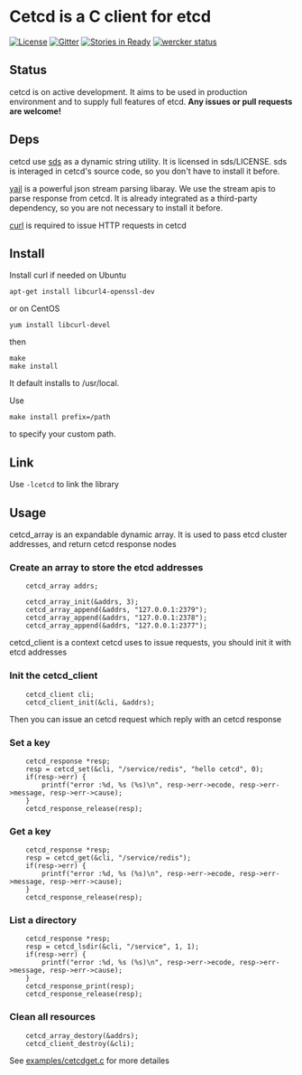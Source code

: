 # Cetcd is a C client for etcd

[![License](https://img.shields.io/badge/license-Apache2.0-blue.svg)](LICENSE)
[![Gitter](https://badges.gitter.im/Join%20Chat.svg)](https://gitter.im/shafreeck/cetcd?utm_source=badge&utm_medium=badge&utm_campaign=pr-badge)
[![Stories in Ready](https://badge.waffle.io/shafreeck/cetcd.png?label=ready&title=Ready)](https://waffle.io/shafreeck/cetcd)
[![wercker status](https://app.wercker.com/status/cc417f5b6e093b4d0b962580a3d022cb/s/master "wercker status")](https://app.wercker.com/project/bykey/cc417f5b6e093b4d0b962580a3d022cb)

## Status
 cetcd is on active development. It aims to be used in production environment and to supply full features of etcd.
 **Any issues or pull requests are welcome!**

## Deps 
 cetcd use [sds](https://github.com/antirez/sds) as a dynamic string utility.  It is licensed in sds/LICENSE.
 sds is interaged in cetcd's source code, so you don't have to install it before.

 [yajl](https://github.com/lloyd/yajl) is a powerful json stream parsing libaray. We use the stream apis to 
 parse response from cetcd. It is already integrated as a third-party dependency, so you are not necessary to
 install it before.

 [curl](http://curl.haxx.se/download.html) is required to issue HTTP requests in cetcd

## Install

Install curl if needed
on Ubuntu
```
apt-get install libcurl4-openssl-dev
```
or on CentOS
```
yum install libcurl-devel
```
then
 ```
 make 
 make install
 ```
 It default installs to /usr/local.

 Use 
 ```
 make install prefix=/path
 ```
 to specify your custom path.

## Link
 Use `-lcetcd` to link the library

## Usage
cetcd_array is an expandable dynamic array. It is used to pass etcd cluster addresses, and return cetcd response nodes

### Create an array to store the etcd addresses
```
    cetcd_array addrs;

    cetcd_array_init(&addrs, 3);
    cetcd_array_append(&addrs, "127.0.0.1:2379");
    cetcd_array_append(&addrs, "127.0.0.1:2378");
    cetcd_array_append(&addrs, "127.0.0.1:2377");
```

cetcd_client is a context cetcd uses to issue requests, you should init it with etcd addresses
### Init the cetcd_client
```
    cetcd_client cli;
    cetcd_client_init(&cli, &addrs);
```

Then you can issue an cetcd request which reply with an cetcd response
### Set a key
```
    cetcd_response *resp;
    resp = cetcd_set(&cli, "/service/redis", "hello cetcd", 0);
    if(resp->err) {
        printf("error :%d, %s (%s)\n", resp->err->ecode, resp->err->message, resp->err->cause);
    }
    cetcd_response_release(resp);
```

### Get a key
```
    cetcd_response *resp;
    resp = cetcd_get(&cli, "/service/redis");
    if(resp->err) {
        printf("error :%d, %s (%s)\n", resp->err->ecode, resp->err->message, resp->err->cause);
    }
    cetcd_response_release(resp);
```
### List a directory
```
    cetcd_response *resp;
    resp = cetcd_lsdir(&cli, "/service", 1, 1);
    if(resp->err) {
        printf("error :%d, %s (%s)\n", resp->err->ecode, resp->err->message, resp->err->cause);
    }
    cetcd_response_print(resp);
    cetcd_response_release(resp);
```

### Clean all resources
```
    cetcd_array_destory(&addrs);
    cetcd_client_destroy(&cli);
```
See [examples/cetcdget.c](https://github.com/shafreeck/cetcd/blob/master/examples/cetcdget.c) for more detailes
